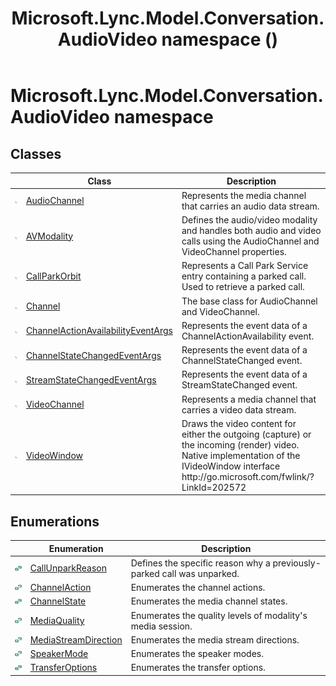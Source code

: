 ﻿---
title: Microsoft.Lync.Model.Conversation.AudioVideo namespace ()
TOCTitle: '@NoTitle'
ms:assetid: N:Microsoft.Lync.Model.Conversation.AudioVideo_DI_3_UC_OCS14MrefLyncWPF
ms:mtpsurl: https://msdn.microsoft.com/en-us/library/microsoft.lync.model.conversation.audiovideo_di_3_uc_ocs14mreflyncwpf(v=office.15)
ms:contentKeyID: 48596811
ms.date: 07/28/2014
mtps_version: v=office.15
f1_keywords:
- Microsoft.Lync.Model.Conversation.AudioVideo
dev_langs:
- CSharp
- JScript
- VB
- other
---

# Microsoft.Lync.Model.Conversation.AudioVideo namespace

## Classes

<table>
<thead>
<tr class="header">
<th> </th>
<th>Class</th>
<th>Description</th>
</tr>
</thead>
<tbody>
<tr class="odd">
<td><img src="images/Hh380319.pubclass(Office.15).gif" title="Public class" alt="Public class" /></td>
<td><a href="audiochannel-class-microsoft-lync-model-conversation-audiovideo_2.md">AudioChannel</a></td>
<td>Represents the media channel that carries an audio data stream.</td>
</tr>
<tr class="even">
<td><img src="images/Hh380319.pubclass(Office.15).gif" title="Public class" alt="Public class" /></td>
<td><a href="avmodality-class-microsoft-lync-model-conversation-audiovideo_2.md">AVModality</a></td>
<td>Defines the audio/video modality and handles both audio and video calls using the AudioChannel and VideoChannel properties.</td>
</tr>
<tr class="odd">
<td><img src="images/Hh380319.pubclass(Office.15).gif" title="Public class" alt="Public class" /></td>
<td><a href="callparkorbit-class-microsoft-lync-model-conversation-audiovideo_2.md">CallParkOrbit</a></td>
<td>Represents a Call Park Service entry containing a parked call. Used to retrieve a parked call.</td>
</tr>
<tr class="even">
<td><img src="images/Hh380319.pubclass(Office.15).gif" title="Public class" alt="Public class" /></td>
<td><a href="channel-class-microsoft-lync-model-conversation-audiovideo_2.md">Channel</a></td>
<td>The base class for AudioChannel and VideoChannel.</td>
</tr>
<tr class="odd">
<td><img src="images/Hh380319.pubclass(Office.15).gif" title="Public class" alt="Public class" /></td>
<td><a href="channelactionavailabilityeventargs-class-microsoft-lync-model-conversation-audiovideo_2.md">ChannelActionAvailabilityEventArgs</a></td>
<td>Represents the event data of a ChannelActionAvailability event.</td>
</tr>
<tr class="even">
<td><img src="images/Hh380319.pubclass(Office.15).gif" title="Public class" alt="Public class" /></td>
<td><a href="channelstatechangedeventargs-class-microsoft-lync-model-conversation-audiovideo_2.md">ChannelStateChangedEventArgs</a></td>
<td>Represents the event data of a ChannelStateChanged event.</td>
</tr>
<tr class="odd">
<td><img src="images/Hh380319.pubclass(Office.15).gif" title="Public class" alt="Public class" /></td>
<td><a href="streamstatechangedeventargs-class-microsoft-lync-model-conversation-audiovideo_2.md">StreamStateChangedEventArgs</a></td>
<td>Represents the event data of a StreamStateChanged event.</td>
</tr>
<tr class="even">
<td><img src="images/Hh380319.pubclass(Office.15).gif" title="Public class" alt="Public class" /></td>
<td><a href="videochannel-class-microsoft-lync-model-conversation-audiovideo_2.md">VideoChannel</a></td>
<td>Represents a media channel that carries a video data stream.</td>
</tr>
<tr class="odd">
<td><img src="images/Hh380319.pubclass(Office.15).gif" title="Public class" alt="Public class" /></td>
<td><a href="videowindow-class-microsoft-lync-model-conversation-audiovideo_2.md">VideoWindow</a></td>
<td>Draws the video content for either the outgoing (capture) or the incoming (render) video. Native implementation of the IVideoWindow interface http://go.microsoft.com/fwlink/?LinkId=202572</td>
</tr>
</tbody>
</table>


## Enumerations

<table>
<thead>
<tr class="header">
<th> </th>
<th>Enumeration</th>
<th>Description</th>
</tr>
</thead>
<tbody>
<tr class="odd">
<td><img src="images/Hh380319.pubenumeration(Office.15).gif" title="Public enumeration" alt="Public enumeration" /></td>
<td><a href="callunparkreason-enumeration-microsoft-lync-model-conversation-audiovideo_2.md">CallUnparkReason</a></td>
<td>Defines the specific reason why a previously-parked call was unparked.</td>
</tr>
<tr class="even">
<td><img src="images/Hh380319.pubenumeration(Office.15).gif" title="Public enumeration" alt="Public enumeration" /></td>
<td><a href="channelaction-enumeration-microsoft-lync-model-conversation-audiovideo_2.md">ChannelAction</a></td>
<td>Enumerates the channel actions.</td>
</tr>
<tr class="odd">
<td><img src="images/Hh380319.pubenumeration(Office.15).gif" title="Public enumeration" alt="Public enumeration" /></td>
<td><a href="channelstate-enumeration-microsoft-lync-model-conversation-audiovideo_2.md">ChannelState</a></td>
<td>Enumerates the media channel states.</td>
</tr>
<tr class="even">
<td><img src="images/Hh380319.pubenumeration(Office.15).gif" title="Public enumeration" alt="Public enumeration" /></td>
<td><a href="mediaquality-enumeration-microsoft-lync-model-conversation-audiovideo_2.md">MediaQuality</a></td>
<td>Enumerates the quality levels of modality's media session.</td>
</tr>
<tr class="odd">
<td><img src="images/Hh380319.pubenumeration(Office.15).gif" title="Public enumeration" alt="Public enumeration" /></td>
<td><a href="mediastreamdirection-enumeration-microsoft-lync-model-conversation-audiovideo_2.md">MediaStreamDirection</a></td>
<td>Enumerates the media stream directions.</td>
</tr>
<tr class="even">
<td><img src="images/Hh380319.pubenumeration(Office.15).gif" title="Public enumeration" alt="Public enumeration" /></td>
<td><a href="speakermode-enumeration-microsoft-lync-model-conversation-audiovideo_2.md">SpeakerMode</a></td>
<td>Enumerates the speaker modes.</td>
</tr>
<tr class="odd">
<td><img src="images/Hh380319.pubenumeration(Office.15).gif" title="Public enumeration" alt="Public enumeration" /></td>
<td><a href="transferoptions-enumeration-microsoft-lync-model-conversation-audiovideo_2.md">TransferOptions</a></td>
<td>Enumerates the transfer options.</td>
</tr>
</tbody>
</table>

